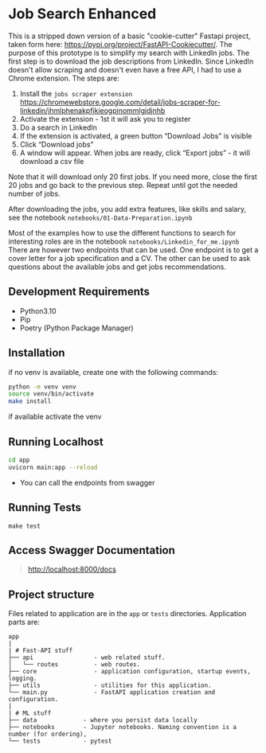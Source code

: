 # Job Search Enhanced
This is a stripped down version of a basic "cookie-cutter" Fastapi project, 
taken form here: https://pypi.org/project/FastAPI-Cookiecutter/.
The purpose of this prototype is to simplify my search with LinkedIn jobs.
The first step is to download the job descriptions from LinkedIn.
Since LinkedIn doesn't allow scraping and doesn't even have a free API, I had to use a Chrome extension.
The steps are:
1. Install the `jobs scraper extension` https://chromewebstore.google.com/detail/jobs-scraper-for-linkedin/jhmlphenakpfjkieogpinommlgjdjnhb
2. Activate the extension - 1st it will ask you to register
3. Do a search in LinkedIn
4. If the extension is activated, a green button “Download Jobs” is visible 
5. Click “Download jobs” 
6. A window will appear. When jobs are ready, click “Export jobs” - it will download a csv file

Note that it will download only 20 first jobs. If you need more, close the first 20 jobs and go back to the previous step. 
Repeat until got the needed number of jobs.

After downloading the jobs, you add extra features, like skills and salary, see the notebook `notebooks/01-Data-Preparation.ipynb`

Most of the examples how to use the different functions to search for interesting roles are in the notebook `notebooks/Linkedin_for_me.ipynb`
There are however two endpoints that can be used.
One endpoint is to get a cover letter for a job specification and a CV.
The other can be used to ask questions about the available jobs and get jobs recommendations.

## Development Requirements

- Python3.10
- Pip
- Poetry (Python Package Manager)

## Installation
if no venv is available, create one with the following commands:
```sh
python -m venv venv
source venv/bin/activate
make install
```
if available activate the venv
## Running Localhost
```sh
cd app
uvicorn main:app --reload
```
- You can call the endpoints from swagger

## Running Tests

`make test`

## Access Swagger Documentation

> <http://localhost:8000/docs>


## Project structure

Files related to application are in the `app` or `tests` directories.
Application parts are:

    app
    |
    | # Fast-API stuff
    ├── api                 - web related stuff.
    │   └── routes          - web routes.
    ├── core                - application configuration, startup events, logging.
    ├── utils               - utilities for this application.
    └── main.py             - FastAPI application creation and configuration.
    |
    | # ML stuff
    ├── data             - where you persist data locally
    ├── notebooks        - Jupyter notebooks. Naming convention is a number (for ordering),
    └── tests            - pytest
